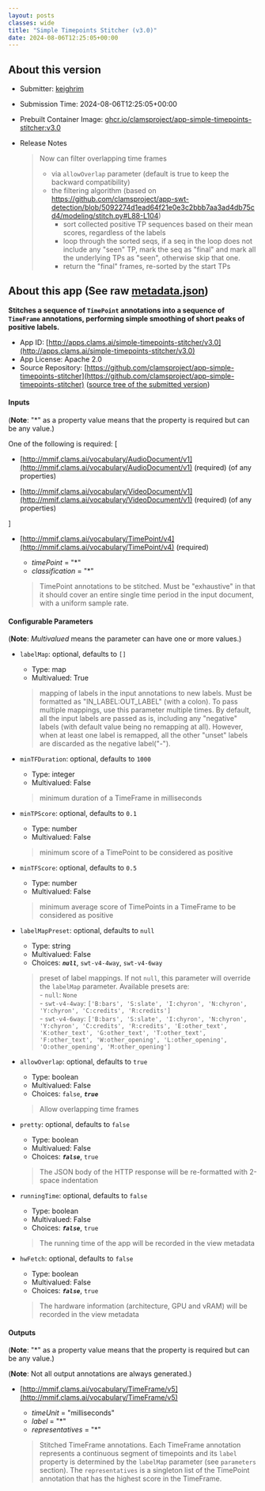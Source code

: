 ```yaml
---
layout: posts
classes: wide
title: "Simple Timepoints Stitcher (v3.0)"
date: 2024-08-06T12:25:05+00:00
---
```

## About this version

- Submitter: [keighrim](https://github.com/keighrim)
- Submission Time: 2024-08-06T12:25:05+00:00
- Prebuilt Container Image: [ghcr.io/clamsproject/app-simple-timepoints-stitcher:v3.0](https://github.com/clamsproject/app-simple-timepoints-stitcher/pkgs/container/app-simple-timepoints-stitcher/v3.0)
- Release Notes

    > Now can filter overlapping time frames  
    > - via `allowOverlap` parameter (default is true to keep the backward compatibility)  
    > - the filtering algorithm (based on https://github.com/clamsproject/app-swt-detection/blob/5092274d1ead64f21e0e3c2bbb7aa3ad4db75cd4/modeling/stitch.py#L88-L104)  
    >     - sort collected positive TP sequences based on their mean scores, regardless of the labels  
    >     - loop through the sorted seqs, if a seq in the loop does not include any "seen" TP, mark the seq as "final" and mark all the underlying TPs as "seen", otherwise skip that one.  
    >     - return the "final" frames, re-sorted by the start TPs

## About this app (See raw [metadata.json](metadata.json))

**Stitches a sequence of `TimePoint` annotations into a sequence of `TimeFrame` annotations, performing simple smoothing of short peaks of positive labels.**

- App ID: [http://apps.clams.ai/simple-timepoints-stitcher/v3.0](http://apps.clams.ai/simple-timepoints-stitcher/v3.0)
- App License: Apache 2.0
- Source Repository: [https://github.com/clamsproject/app-simple-timepoints-stitcher](https://github.com/clamsproject/app-simple-timepoints-stitcher) ([source tree of the submitted version](https://github.com/clamsproject/app-simple-timepoints-stitcher/tree/v3.0))


#### Inputs
(**Note**: "*" as a property value means that the property is required but can be any value.)

One of the following is required: [
- [http://mmif.clams.ai/vocabulary/AudioDocument/v1](http://mmif.clams.ai/vocabulary/AudioDocument/v1) (required)
(of any properties)

- [http://mmif.clams.ai/vocabulary/VideoDocument/v1](http://mmif.clams.ai/vocabulary/VideoDocument/v1) (required)
(of any properties)



]
- [http://mmif.clams.ai/vocabulary/TimePoint/v4](http://mmif.clams.ai/vocabulary/TimePoint/v4) (required)
    - _timePoint_ = "*"
    - _classification_ = "*"

    > TimePoint annotations to be stitched. Must be "exhaustive" in that it should cover an entire single time period in the input document, with a uniform sample rate.


#### Configurable Parameters
(**Note**: _Multivalued_ means the parameter can have one or more values.)

- `labelMap`: optional, defaults to `[]`

    - Type: map
    - Multivalued: True


    > mapping of labels in the input annotations to new labels. Must be formatted as "IN_LABEL:OUT_LABEL" (with a colon). To pass multiple mappings, use this parameter multiple times. By default, all the input labels are passed as is, including any "negative" labels (with default value being no remapping at all). However, when at least one label is remapped, all the other "unset" labels are discarded as the negative label("-").
- `minTFDuration`: optional, defaults to `1000`

    - Type: integer
    - Multivalued: False


    > minimum duration of a TimeFrame in milliseconds
- `minTPScore`: optional, defaults to `0.1`

    - Type: number
    - Multivalued: False


    > minimum score of a TimePoint to be considered as positive
- `minTFScore`: optional, defaults to `0.5`

    - Type: number
    - Multivalued: False


    > minimum average score of TimePoints in a TimeFrame to be considered as positive
- `labelMapPreset`: optional, defaults to `null`

    - Type: string
    - Multivalued: False
    - Choices: **_`null`_**, `swt-v4-4way`, `swt-v4-6way`


    > preset of label mappings. If not `null`, this parameter will override the `labelMap` parameter. Available presets are:<br/>- `null`: `None`<br/>- `swt-v4-4way`: `['B:bars', 'S:slate', 'I:chyron', 'N:chyron', 'Y:chyron', 'C:credits', 'R:credits']`<br/>- `swt-v4-6way`: `['B:bars', 'S:slate', 'I:chyron', 'N:chyron', 'Y:chyron', 'C:credits', 'R:credits', 'E:other_text', 'K:other_text', 'G:other_text', 'T:other_text', 'F:other_text', 'W:other_opening', 'L:other_opening', 'O:other_opening', 'M:other_opening']`
- `allowOverlap`: optional, defaults to `true`

    - Type: boolean
    - Multivalued: False
    - Choices: `false`, **_`true`_**


    > Allow overlapping time frames
- `pretty`: optional, defaults to `false`

    - Type: boolean
    - Multivalued: False
    - Choices: **_`false`_**, `true`


    > The JSON body of the HTTP response will be re-formatted with 2-space indentation
- `runningTime`: optional, defaults to `false`

    - Type: boolean
    - Multivalued: False
    - Choices: **_`false`_**, `true`


    > The running time of the app will be recorded in the view metadata
- `hwFetch`: optional, defaults to `false`

    - Type: boolean
    - Multivalued: False
    - Choices: **_`false`_**, `true`


    > The hardware information (architecture, GPU and vRAM) will be recorded in the view metadata


#### Outputs
(**Note**: "*" as a property value means that the property is required but can be any value.)

(**Note**: Not all output annotations are always generated.)

- [http://mmif.clams.ai/vocabulary/TimeFrame/v5](http://mmif.clams.ai/vocabulary/TimeFrame/v5)
    - _timeUnit_ = "milliseconds"
    - _label_ = "*"
    - _representatives_ = "*"

    > Stitched TimeFrame annotations. Each TimeFrame annotation represents a continuous segment of timepoints and its `label` property is determined by the `labelMap` parameter (see `parameters` section). The `representatives` is a singleton list of the TimePoint annotation that has the highest score in the TimeFrame.

